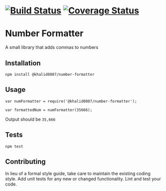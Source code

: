 [![Build Status](https://travis-ci.org/Mohammad-Khalid/number-formatter.svg?branch=master)](https://travis-ci.org/Mohammad-Khalid/number-formatter) [![Coverage Status](https://coveralls.io/repos/github/Mohammad-Khalid/number-formatter/badge.svg)](https://coveralls.io/github/Mohammad-Khalid/number-formatter)
=========
Number Formatter  
=========

A small library that adds commas to numbers

## Installation

  `npm install @khalid0807/number-formatter`

## Usage

    var numFormatter = require('@khalid0807/number-formatter');

    var formattedNum = numFormatter(35666);
  
  
  Output should be `35,666`


## Tests

  `npm test`

## Contributing

In lieu of a formal style guide, take care to maintain the existing coding style. Add unit tests for any new or changed functionality. Lint and test your code.

